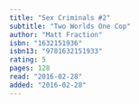 ```yaml
---
title: "Sex Criminals #2"
subtitle: "Two Worlds One Cop"
author: "Matt Fraction"
isbn: "1632151936"
isbn13: "9781632151933"
rating: 5
pages: 128
read: "2016-02-28"
added: "2016-02-28"
---
```


